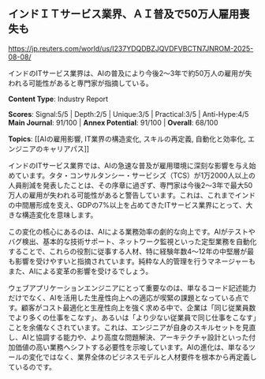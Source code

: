 ## インドＩＴサービス業界、ＡＩ普及で50万人雇用喪失も

https://jp.reuters.com/world/us/I237YDQDBZJQVDFVBCTN7JNROM-2025-08-08/

インドのITサービス業界は、AIの普及により今後2〜3年で約50万人の雇用が失われる可能性があると専門家が指摘している。

**Content Type**: Industry Report

**Scores**: Signal:5/5 | Depth:2/5 | Unique:3/5 | Practical:3/5 | Anti-Hype:4/5
**Main Journal**: 91/100 | **Annex Potential**: 91/100 | **Overall**: 68/100

**Topics**: [[AIの雇用影響, IT業界の構造変化, スキルの再定義, 自動化と効率化, エンジニアのキャリアパス]]

インドのITサービス業界では、AIの急速な普及が雇用環境に深刻な影響を与え始めています。タタ・コンサルタンシー・サービシズ（TCS）が1万2000人以上の人員削減を発表したことは、その序章に過ぎず、専門家は今後2〜3年で最大50万人の雇用が失われる可能性があると警告しています。これは、これまでインドの中間層形成を支え、GDPの7%以上を占めてきたITサービス業界にとって、大きな構造変化を意味します。

この変化の核心にあるのは、AIによる業務効率の劇的な向上です。AIがテストやバグ検出、基本的な技術サポート、ネットワーク監視といった定型業務を自動化することで、これらの役割に従事する人材、特に経験年数4〜12年の中堅層が最も影響を受けやすいと指摘されています。純粋な人的管理を行うマネージャーもまた、AIによる変革の影響を受けるでしょう。

ウェブアプリケーションエンジニアにとって重要なのは、単なるコード記述能力だけでなく、AIを活用した生産性向上への適応が喫緊の課題となっている点です。顧客がコスト最適化と生産性向上を強く求める中で、企業は「同じ従業員数でより多くの仕事をこなす」、あるいは「より少ない従業員で同じ仕事をこなす」ことを余儀なくされています。これは、エンジニアが自身のスキルセットを見直し、AIと協調する能力や、より高度な問題解決、アーキテクチャ設計といった付加価値の高い業務へシフトする必要性を示唆しています。AIの進化は、単なるツールの変化ではなく、業界全体のビジネスモデルと人材要件を根本から再定義しているのです。